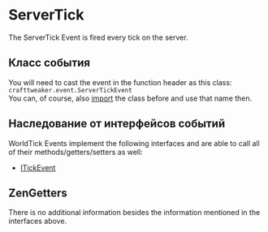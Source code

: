 # ServerTick

The ServerTick Event is fired every tick on the server.

## Класс события
You will need to cast the event in the function header as this class:  
`crafttweaker.event.ServerTickEvent`  
You can, of course, also [import](/AdvancedFunctions/Import/) the class before and use that name then.

## Наследование от интерфейсов событий
WorldTick Events implement the following interfaces and are able to call all of their methods/getters/setters as well:

- [ITickEvent](/Vanilla/Events/Events/ITickEvent/)

## ZenGetters
There is no additional information besides the information mentioned in the interfaces above.
